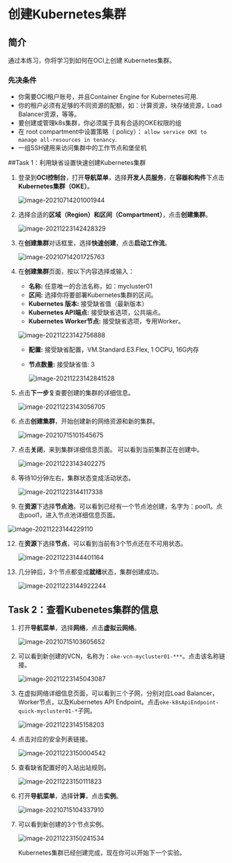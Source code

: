 # 创建Kubernetes集群 

## 简介

通过本练习，你将学习到如何在OCI上创建 Kubernetes集群。



### 先决条件

- 你需要OCI租户账号，并且Container Engine for Kubernetes可用.
- 你的租户必须有足够的不同资源的配额，如：计算资源，块存储资源，Load Balancer资源，等等。
- 要创建或管理k8s集群，你必须属于具有合适的OKE权限的组
- 在 root compartment中设置策略（ policy）：  ```allow service OKE to manage all-resources in tenancy```.
- 一组SSH键用来访问集群中的工作节点和堡垒机

##Task 1：利用缺省设置快速创建Kubernetes集群

1. 登录到**OCI控制台**，打开**导航菜单**，选择**开发人员服务**，在**容器和构件**下点击**Kubernetes集群（OKE）**。

   ![image-20210714201001944](images/image-20210714201001944.png)

2. 选择合适的**区域（Region）**和**区间（Compartment）**，点击**创建集群**。

   ![image-20211223142428329](images/image-20211223142428329.png)

3. 在**创建集群**对话框里，选择**快速创建**，点击**启动工作流**。

   ![image-20210714201725763](images/image-20210714201725763.png)

4. 在**创建集群**页面，按以下内容选择或输入：

   - **名称:** 任意唯一的合法名称，如：mycluster01
   - **区间:** 选择你将要部署Kubernetes集群的区间。
   - **Kubernetes 版本:** 接受缺省值（最新版本）
   - **Kubernetes API端点:** 接受缺省选项，公共端点。
   - **Kubernetes Worker节点:** 接受缺省选项，专用Worker。

   ![image-20211223142756888](images/image-20211223142756888.png)

   - **配置:** 接受缺省配置，VM.Standard.E3.Flex, 1 OCPU, 16G内存

   - **节点数量:** 接受缺省值: 3

       ![image-20211223142841528](images/image-20211223142841528.png)

       

   

6. 点击**下一步**复查要创建的集群的详细信息。

   ![image-20211223143056705](images/image-20211223143056705.png)

7. 点击**创建集群**，开始创建新的网络资源和新的集群。

   ![image-20210715101545675](images/image-20210715101545675.png)

8. 点击**关闭**，来到集群详细信息页面。 可以看到当前集群正在创建中。

   ![image-20211223143402275](images/image-20211223143402275.png)

9. 等待10分钟左右，集群状态变成活动状态。

   ![image-20211223144117338](images/image-20211223144117338.png)

9. 在**资源**下选择**节点池**，可以看到已经有一个节点池创建，名字为：pool1。点击pool1，进入节点池详细信息页面。

  ![image-20211223144229110](images/image-20211223144229110.png)

  

12. 在**资源**下选择**节点**，可以看到当前有3个节点还在不可用状态。

    ![image-20211223144401164](images/image-20211223144401164.png)

13. 几分钟后，3个节点都变成**就绪**状态，集群创建成功。

    ![image-20211223144922244](images/image-20211223144922244.png)



## Task 2：查看Kubenetes集群的信息

1. 打开**导航菜单**，选择**网络**，点击**虚拟云网络**。

   ![image-20210715103605652](images/image-20210715103605652.png)

2. 可以看到新创建的VCN，名称为：`oke-vcn-mycluster01-***`。点击该名称链接。

   ![image-20211223145043087](images/image-20211223145043087.png)

3. 在虚拟网络详细信息页面，可以看到三个子网，分别对应Load Balancer，Worker节点，以及Kubernetes API Endpoint。点击`oke-k8sApiEndpoint-quick-mycluster01-*`子网。

   ![image-20211223145158203](images/image-20211223145158203.png)

4. 点击对应的安全列表链接。

   ![image-20211223150004542](images/image-20211223150004542.png)

5. 查看缺省配置好的入站出站规则。

   ![image-20211223150111823](images/image-20211223150111823.png)

   

6. 打开**导航菜单**，选择**计算**，点击**实例**。

   ![image-20210715104337910](images/image-20210715104337910.png)

7. 可以看到新创建的3个节点实例。

   ![image-20211223150241534](images/image-20211223150241534.png)

   

   Kubernetes集群已经创建完成，现在你可以开始下一个实验。

   

   



